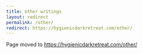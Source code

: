 ```yaml
---
title: other writings
layout: redirect
permalink: /other/
redirect: https://hygienicdarkretreat.com/other/
---
```


Page moved to <https://hygienicdarkretreat.com/other/>

